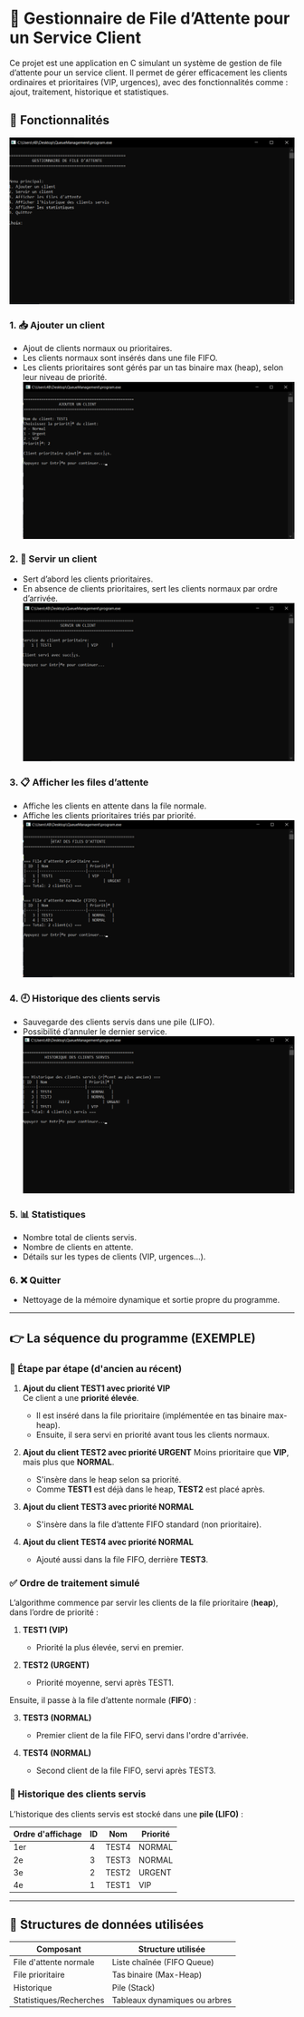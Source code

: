 # 🧾 Gestionnaire de File d’Attente pour un Service Client

Ce projet est une application en C simulant un système de gestion de file d’attente pour un service client. Il permet de gérer efficacement les clients ordinaires et prioritaires (VIP, urgences), avec des fonctionnalités comme : ajout, traitement, historique et statistiques.

## 🚀 Fonctionnalités
![Capture d'écran de l'application](Screenshots/Screenshot_454.png)
### 1. 📥 Ajouter un client
- Ajout de clients normaux ou prioritaires.
- Les clients normaux sont insérés dans une file FIFO.
- Les clients prioritaires sont gérés par un tas binaire max (heap), selon leur niveau de priorité.
![Capture d'écran de l'application](Screenshots/Screenshot_456.png)
### 2. 🧾 Servir un client
- Sert d’abord les clients prioritaires.
- En absence de clients prioritaires, sert les clients normaux par ordre d’arrivée.
![Capture d'écran de l'application](Screenshots/Screenshot_458.png)
### 3. 📋 Afficher les files d’attente
- Affiche les clients en attente dans la file normale.
- Affiche les clients prioritaires triés par priorité.
![Capture d'écran de l'application](Screenshots/Screenshot_457.png)
### 4. 🕘 Historique des clients servis
- Sauvegarde des clients servis dans une pile (LIFO).
- Possibilité d’annuler le dernier service.
![Capture d'écran de l'application](Screenshots/Screenshot_460.png)
### 5. 📊 Statistiques
- Nombre total de clients servis.
- Nombre de clients en attente.
- Détails sur les types de clients (VIP, urgences...).

### 6. ❌ Quitter
- Nettoyage de la mémoire dynamique et sortie propre du programme.

---
## 👉 La séquence du programme **(EXEMPLE)**
### 🧩 Étape par étape (d'ancien au récent)

1. **Ajout du client TEST1 avec priorité VIP**   
   Ce client a une **priorité élevée**.  
   - Il est inséré dans la file prioritaire (implémentée en tas binaire max-heap).   
   - Ensuite, il sera servi en priorité avant tous les clients normaux.   

2. **Ajout du client TEST2 avec priorité URGENT** 
   Moins prioritaire que **VIP**, mais plus que **NORMAL**.  
   - S'insère dans le heap selon sa priorité. 
   - Comme **TEST1** est déjà dans le heap, **TEST2** est placé après.  

3. **Ajout du client TEST3 avec priorité NORMAL** 
   - S'insère dans la file d’attente FIFO standard (non prioritaire). 

4. **Ajout du client TEST4 avec priorité NORMAL** 
   - Ajouté aussi dans la file FIFO, derrière **TEST3**.

### ✅ Ordre de traitement simulé

L’algorithme commence par servir les clients de la file prioritaire (**heap**), dans l’ordre de priorité :  

1. **TEST1 (VIP)** 
   - Priorité la plus élevée, servi en premier.  

2. **TEST2 (URGENT)** 
   - Priorité moyenne, servi après TEST1. 

Ensuite, il passe à la file d’attente normale (**FIFO**) :  

3. **TEST3 (NORMAL)** 
   - Premier client de la file FIFO, servi dans l'ordre d'arrivée. 

4. **TEST4 (NORMAL)** 
   - Second client de la file FIFO, servi après TEST3.
### 📌 Historique des clients servis

L’historique des clients servis est stocké dans une **pile (LIFO)** :

| Ordre d'affichage | ID  | Nom    | Priorité |
|-------------------|-----|--------|----------|
| 1er               | 4   | TEST4  | NORMAL   |
| 2e                | 3   | TEST3  | NORMAL   |
| 3e                | 2   | TEST2  | URGENT   |
| 4e                | 1   | TEST1  | VIP      |

---
## 🧱 Structures de données utilisées

| Composant               | Structure utilisée            |
|------------------------|-------------------------------|
| File d'attente normale | Liste chaînée (FIFO Queue)    |
| File prioritaire       | Tas binaire (Max-Heap)        |
| Historique             | Pile (Stack)                  |
| Statistiques/Recherches| Tableaux dynamiques ou arbres |


